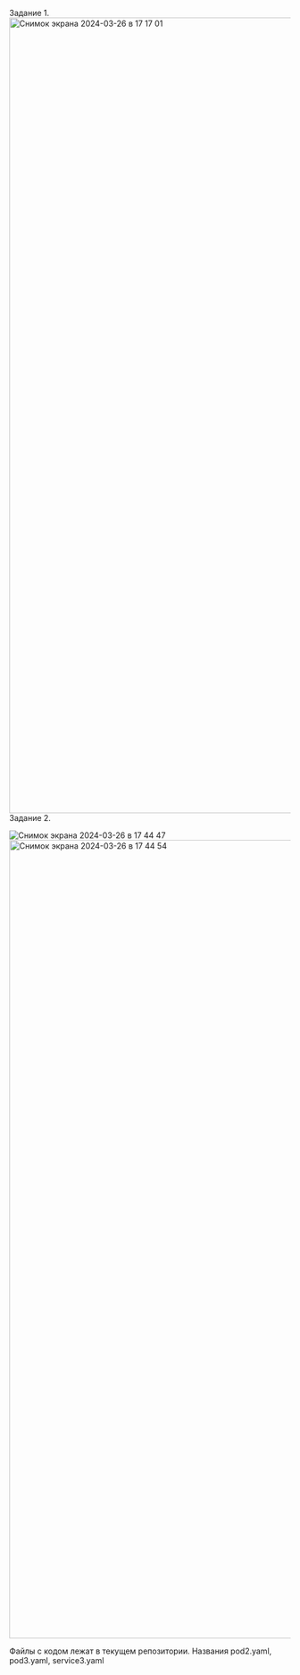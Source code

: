 Задание 1. 
<img width="1425" alt="Снимок экрана 2024-03-26 в 17 17 01" src="https://github.com/daniilmurga/ntlg_k8s_prtc/assets/17860426/296e4d88-c94e-447d-b2c8-ce97ed510756">
Задание 2.

![Снимок экрана 2024-03-26 в 17 44 47](https://github.com/daniilmurga/ntlg_k8s_prtc/assets/17860426/9acaef5f-a5e3-4613-81db-8367b80ff83a)
<img width="1430" alt="Снимок экрана 2024-03-26 в 17 44 54" src="https://github.com/daniilmurga/ntlg_k8s_prtc/assets/17860426/25e68468-d1d1-4ad6-b463-02b36c21f34e">

Файлы с кодом лежат в текущем репозитории. Названия pod2.yaml, pod3.yaml, service3.yaml
